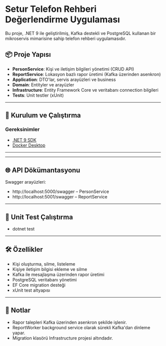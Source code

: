 # Setur Telefon Rehberi Değerlendirme Uygulaması

Bu proje, .NET 9 ile geliştirilmiş, Kafka destekli ve PostgreSQL kullanan bir mikroservis mimarisine sahip telefon rehberi uygulamasıdır.

## 📦 Proje Yapısı

- **PersonService**: Kişi ve iletişim bilgileri yönetimi (CRUD API)
- **ReportService**: Lokasyon bazlı rapor üretimi (Kafka üzerinden asenkron)
- **Application**: DTO'lar, servis arayüzleri ve business
- **Domain**: Entityler ve arayüzler
- **Infrastructure**: Entity Framework Core ve veritabanı connection bilgileri
- **Tests**: Unit testler (xUnit)

---

## 🚀 Kurulum ve Çalıştırma

### Gereksinimler

- [.NET 9 SDK](https://dotnet.microsoft.com/download/dotnet/9.0)
- [Docker Desktop](https://www.docker.com/products/docker-desktop)

---



---

## 🌐 API Dökümantasyonu

Swagger arayüzleri:

- http://localhost:5000/swagger – PersonService
- http://localhost:5001/swagger – ReportService

---

## 🧪 Unit Test Çalıştırma
- dotnet test


---

## 🛠️ Özellikler

- Kişi oluşturma, silme, listeleme
- Kişiye iletişim bilgisi ekleme ve silme
- Kafka ile mesajlaşma üzerinden rapor üretimi
- PostgreSQL veritabanı yönetimi
- EF Core migration desteği
- xUnit test altyapısı

---

## 📎 Notlar

- Rapor talepleri Kafka üzerinden asenkron şekilde işlenir.
- ReportWorker background service olarak sürekli Kafka'dan dinleme yapar.
- Migration klasörü Infrastructure projesi altındadır.


